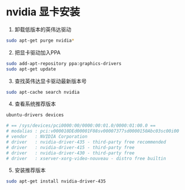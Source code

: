 # nvidia 显卡安装

1. 卸载低版本的英伟达驱动

```bash
sudo apt-get purge nvidia*
```

2. 把显卡驱动加入PPA

```bash
sudo add-apt-repository ppa:graphics-drivers
sudo apt-get update
```

3. 查找英伟达显卡驱动最新版本号

```bash
sudo apt-cache search nvidia
```

4. 查看系统推荐版本

```bash
ubuntu-drivers devices

# == /sys/devices/pci0000:00/0000:00:01.0/0000:01:00.0 ==
# modalias : pci:v000010DEd00001F08sv00007377sd0000150Abc03sc00i00
# vendor   : NVIDIA Corporation
# driver   : nvidia-driver-435 - third-party free recommended
# driver   : nvidia-driver-415 - third-party free
# driver   : nvidia-driver-430 - third-party free
# driver   : xserver-xorg-video-nouveau - distro free builtin
```

5. 安装推荐版本

```bash
sudo apt-get install nvidia-driver-435
```